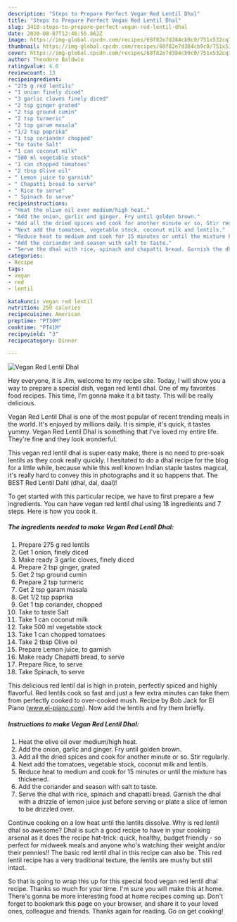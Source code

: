 ```yaml
---
description: "Steps to Prepare Perfect Vegan Red Lentil Dhal"
title: "Steps to Prepare Perfect Vegan Red Lentil Dhal"
slug: 3410-steps-to-prepare-perfect-vegan-red-lentil-dhal
date: 2020-08-07T12:46:55.862Z
image: https://img-global.cpcdn.com/recipes/68f82e7d384cb9c0/751x532cq70/vegan-red-lentil-dhal-recipe-main-photo.jpg
thumbnail: https://img-global.cpcdn.com/recipes/68f82e7d384cb9c0/751x532cq70/vegan-red-lentil-dhal-recipe-main-photo.jpg
cover: https://img-global.cpcdn.com/recipes/68f82e7d384cb9c0/751x532cq70/vegan-red-lentil-dhal-recipe-main-photo.jpg
author: Theodore Baldwin
ratingvalue: 4.6
reviewcount: 13
recipeingredient:
- "275 g red lentils"
- "1 onion finely diced"
- "3 garlic cloves finely diced"
- "2 tsp ginger grated"
- "2 tsp ground cumin"
- "2 tsp turmeric"
- "2 tsp garam masala"
- "1/2 tsp paprika"
- "1 tsp coriander chopped"
- "to taste Salt"
- "1 can coconut milk"
- "500 ml vegetable stock"
- "1 can chopped tomatoes"
- "2 tbsp Olive oil"
- " Lemon juice to garnish"
- " Chapatti bread to serve"
- " Rice to serve"
- " Spinach to serve"
recipeinstructions:
- "Heat the olive oil over medium/high heat."
- "Add the onion, garlic and ginger. Fry until golden brown."
- "Add all the dried spices and cook for another minute or so. Stir regularly."
- "Next add the tomatoes, vegetable stock, coconut milk and lentils."
- "Reduce heat to medium and cook for 15 minutes or until the mixture has thickened."
- "Add the coriander and season with salt to taste."
- "Serve the dhal with rice, spinach and chapatti bread. Garnish the dhal with a drizzle of lemon juice just before serving or plate a slice of lemon to be drizzled over."
categories:
- Recipe
tags:
- vegan
- red
- lentil

katakunci: vegan red lentil 
nutrition: 250 calories
recipecuisine: American
preptime: "PT30M"
cooktime: "PT41M"
recipeyield: "3"
recipecategory: Dinner

---
```



![Vegan Red Lentil Dhal](https://img-global.cpcdn.com/recipes/68f82e7d384cb9c0/751x532cq70/vegan-red-lentil-dhal-recipe-main-photo.jpg)

Hey everyone, it is Jim, welcome to my recipe site. Today, I will show you a way to prepare a special dish, vegan red lentil dhal. One of my favorites food recipes. This time, I'm gonna make it a bit tasty. This will be really delicious.

Vegan Red Lentil Dhal is one of the most popular of recent trending meals in the world. It's enjoyed by millions daily. It is simple, it's quick, it tastes yummy. Vegan Red Lentil Dhal is something that I've loved my entire life. They're fine and they look wonderful.

This vegan red lentil dhal is super easy make, there is no need to pre-soak lentils as they cook really quickly. I hesitated to do a dhal recipe for the blog for a little while, because while this well known Indian staple tastes magical, it&#39;s really hard to convey this in photographs and it so happens that. The BEST Red Lentil Dahl (dhal, dal, daal)!


To get started with this particular recipe, we have to first prepare a few ingredients. You can have vegan red lentil dhal using 18 ingredients and 7 steps. Here is how you cook it.

<!--inarticleads1-->

##### The ingredients needed to make Vegan Red Lentil Dhal:

1. Prepare 275 g red lentils
1. Get 1 onion, finely diced
1. Make ready 3 garlic cloves, finely diced
1. Prepare 2 tsp ginger, grated
1. Get 2 tsp ground cumin
1. Prepare 2 tsp turmeric
1. Get 2 tsp garam masala
1. Get 1/2 tsp paprika
1. Get 1 tsp coriander, chopped
1. Take to taste Salt
1. Take 1 can coconut milk
1. Take 500 ml vegetable stock
1. Take 1 can chopped tomatoes
1. Take 2 tbsp Olive oil
1. Prepare  Lemon juice, to garnish
1. Make ready  Chapatti bread, to serve
1. Prepare  Rice, to serve
1. Take  Spinach, to serve


This delicious red lentil dal is high in protein, perfectly spiced and highly flavorful. Red lentils cook so fast and just a few extra minutes can take them from perfectly cooked to over-cooked mush. Recipe by Bob Jack for El Piano (www.el-piano.com). Now add the lentils and fry them briefly. 

<!--inarticleads2-->

##### Instructions to make Vegan Red Lentil Dhal:

1. Heat the olive oil over medium/high heat.
1. Add the onion, garlic and ginger. Fry until golden brown.
1. Add all the dried spices and cook for another minute or so. Stir regularly.
1. Next add the tomatoes, vegetable stock, coconut milk and lentils.
1. Reduce heat to medium and cook for 15 minutes or until the mixture has thickened.
1. Add the coriander and season with salt to taste.
1. Serve the dhal with rice, spinach and chapatti bread. Garnish the dhal with a drizzle of lemon juice just before serving or plate a slice of lemon to be drizzled over.


Continue cooking on a low heat until the lentils dissolve. Why is red lentil dhal so awesome? Dhal is such a good recipe to have in your cooking arsenal as it does the recipe hat-trick: quick, healthy, budget friendly - so perfect for midweek meals and anyone who&#39;s watching their weight and/or their pennies!! The basic red lentil dhal in this recipe can also be. This red lentil recipe has a very traditional texture, the lentils are mushy but still intact. 

So that is going to wrap this up for this special food vegan red lentil dhal recipe. Thanks so much for your time. I'm sure you will make this at home. There's gonna be more interesting food at home recipes coming up. Don't forget to bookmark this page on your browser, and share it to your loved ones, colleague and friends. Thanks again for reading. Go on get cooking!
